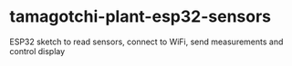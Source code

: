 # tamagotchi-plant-esp32-sensors
 ESP32 sketch to read sensors, connect to WiFi, send measurements and control display
